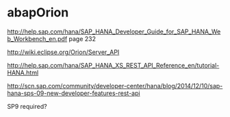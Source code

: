 # abapOrion


http://help.sap.com/hana/SAP_HANA_Developer_Guide_for_SAP_HANA_Web_Workbench_en.pdf
page 232

http://wiki.eclipse.org/Orion/Server_API

http://help.sap.com/hana/SAP_HANA_XS_REST_API_Reference_en/tutorial-HANA.html

http://scn.sap.com/community/developer-center/hana/blog/2014/12/10/sap-hana-sps-09-new-developer-features-rest-api

SP9 required?
